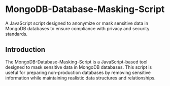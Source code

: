 # MongoDB-Database-Masking-Script
A JavaScript script designed to anonymize or mask sensitive data in MongoDB databases to ensure compliance with privacy and security standards.

## Introduction
The MongoDB-Database-Masking-Script is a JavaScript-based tool designed to mask sensitive data in MongoDB databases. This script is useful for preparing non-production databases by removing sensitive information while maintaining realistic data structures and relationships.
